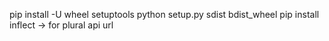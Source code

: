 pip install -U wheel setuptools
python setup.py sdist bdist_wheel
pip install inflect -> for plural api url